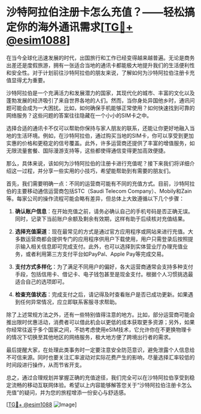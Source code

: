 # 沙特阿拉伯注册卡怎么充值？——轻松搞定你的海外通讯需求[[TG💪+ @esim1088](https://t.me/s/esim1088)]

在当今全球化迅速发展的时代，出国旅行和工作已经变得越来越普遍。无论是商务出差还是度假旅游，拥有一张适合当地的通讯卡都能极大地提升我们的生活便利性和安全性。对于计划前往沙特阿拉伯的朋友来说，了解如何为沙特阿拉伯注册卡充值显得尤为重要。

沙特阿拉伯是一个充满活力和发展潜力的国家，其现代化的城市、丰富的文化以及蓬勃发展的经济吸引了来自世界各地的人们。然而，当你身处异国他乡时，通讯问题可能会成为一大困扰。比如，如何确保手机能够正常使用？如何快速找到可靠的网络服务？这些问题的答案往往隐藏在一个小小的SIM卡之中。

选择合适的通讯卡不仅可以帮助你保持与家人朋友的联系，还能让你更好地融入当地的生活环境。例如，在沙特阿拉伯，通过购买当地的SIM卡，你可以享受到更加实惠的价格和更稳定的信号覆盖。此外，许多运营商还提供了丰富的增值服务，如无限流量套餐、国际漫游支持等，这些都使得通信变得更加高效便捷。

那么，具体来说，该如何为沙特阿拉伯的注册卡进行充值呢？接下来我们将详细介绍这一过程，并分享一些实用的小技巧，希望能帮助到有需要的朋友们。

首先，我们需要明确一点：不同的运营商可能有不同的充值方式。目前，沙特阿拉伯的主要移动通信运营商包括STC（Saudi Telecom Company）、Mobily和Zain等。每家公司的操作流程可能会略有差异，但总体上大致遵循以下几个步骤：

1. **确认账户信息**：在开始充值之前，请务必确认自己的手机号码是否正确无误。同时，记录下当前账户余额及剩余有效期，这样有助于后续核对充值结果。

2. **选择充值渠道**：现在最常见的方式是通过官方应用程序或网站来进行充值。大多数运营商都会提供专门的应用程序供用户下载使用，用户只需登录后按照提示输入相关信息即可完成支付。此外，也可以选择到实体营业厅办理充值业务，或者利用第三方支付平台如PayPal、Apple Pay等完成交易。

3. **支付方式多样化**：为了满足不同用户的偏好，各大运营商通常会支持多种支付手段，包括信用卡、借记卡、电子钱包甚至是现金支付。根据个人习惯挑选最适合自己的选项即可。

4. **检查充值状态**：完成支付之后，请记得及时查看账户是否已成功更新。如果遇到任何异常情况，应立即联系客服寻求帮助。

除了上述常规方法之外，还有一些特别值得注意的地方。比如，部分运营商可能会推出限时优惠活动，消费者可以借此机会以更低的成本获取更多资源；另外，如果你经常往返于多个国家之间，不妨考虑使用eSIM技术，它允许你在不更换物理卡的情况下切换至其他地区的网络服务，极大地方便了跨境出行者的需求。

最后提醒大家，在处理此类事务时一定要注意安全防范意识，避免泄露个人信息给不可信来源。同时也要关注汇率波动对实际花费产生的影响，尽量选择汇率较低的时间段进行操作，从而节省开支。

总之，通过合理规划并掌握正确的充值途径，我们完全可以在沙特阿拉伯享受到稳定流畅的移动互联网体验。希望以上内容能够解答您关于“沙特阿拉伯注册卡怎么充值”的疑问，并为您的旅程增添一份安心与舒适感。

[[TG💪+ @esim1088](https://t.me/s/esim1088) ![Image](https://i.postimg.cc/4NQfJmqS/Snipaste-2025-05-13-00-14-12.png)]